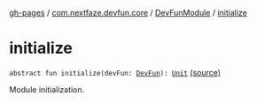 [gh-pages](../../index.md) / [com.nextfaze.devfun.core](../index.md) / [DevFunModule](index.md) / [initialize](./initialize.md)

# initialize

`abstract fun initialize(devFun: `[`DevFun`](../-dev-fun/index.md)`): `[`Unit`](https://kotlinlang.org/api/latest/jvm/stdlib/kotlin/-unit/index.html) [(source)](https://github.com/NextFaze/dev-fun/tree/master/devfun/src/main/java/com/nextfaze/devfun/core/Module.kt#L30)

Module initialization.

